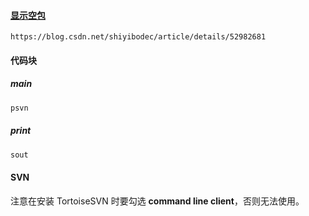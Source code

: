 #### [显示空包](https://blog.csdn.net/shiyibodec/article/details/52982681)

```shell
https://blog.csdn.net/shiyibodec/article/details/52982681
```

#### 代码块

##### main

```java
psvn
```

##### print

```java
sout
```

#### SVN

注意在安装 TortoiseSVN 时要勾选 **command line client**，否则无法使用。

